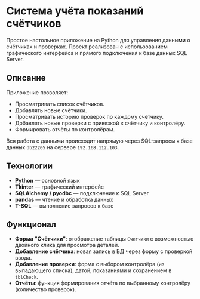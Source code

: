 # Система учёта показаний счётчиков

Простое настольное приложение на Python для управления данными о счётчиках и проверках. Проект реализован с использованием графического интерфейса и прямого подключения к базе данных SQL Server.

## Описание
Приложение позволяет:
- Просматривать список счётчиков.
- Добавлять новые счётчики.
- Просматривать историю проверок по каждому счётчику.
- Добавлять новые проверки с привязкой к счётчику и контролёру.
- Формировать отчёты по контролёрам.

Вся работа с данными происходит напрямую через SQL-запросы к базе данных `db22205` на сервере `192.168.112.103`.

## Технологии
- **Python** — основной язык
- **Tkinter** — графический интерфейс
- **SQLAlchemy / pyodbc** — подключение к SQL Server
- **pandas** — чтение и обработка данных
- **T-SQL** — выполнение запросов к базе

## Функционал
- **Форма "Счётчики"**: отображение таблицы `Счетчики` с возможностью двойного клика для просмотра деталей.
- **Добавление счётчика**: новая запись в БД через форму с проверкой ввода.
- **Добавление проверки**: форма с выбором контролёра (из выпадающего списка), датой, показаниями и сохранением в `tblCheck`.
- **Отчёты**: функция формирования отчёта по выбранному контролёру (количество проверок).
